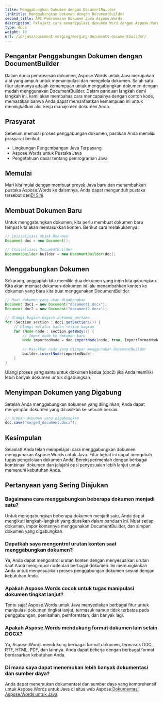 ```yaml
---
title: Menggabungkan Dokumen dengan DocumentBuilder
linktitle: Menggabungkan Dokumen dengan DocumentBuilder
second_title: API Pemrosesan Dokumen Java Aspose.Words
description: Pelajari cara memanipulasi dokumen Word dengan Aspose.Words untuk Java. Buat, edit, gabungkan, dan konversi dokumen secara terprogram dalam Java.
type: docs
weight: 13
url: /id/java/document-merging/merging-documents-documentbuilder/
---
```


## Pengantar Penggabungan Dokumen dengan DocumentBuilder

Dalam dunia pemrosesan dokumen, Aspose.Words untuk Java merupakan alat yang ampuh untuk memanipulasi dan mengelola dokumen. Salah satu fitur utamanya adalah kemampuan untuk menggabungkan dokumen dengan mudah menggunakan DocumentBuilder. Dalam panduan langkah demi langkah ini, kami akan membahas cara mencapainya dengan contoh kode, memastikan bahwa Anda dapat memanfaatkan kemampuan ini untuk meningkatkan alur kerja manajemen dokumen Anda.

## Prasyarat

Sebelum memulai proses penggabungan dokumen, pastikan Anda memiliki prasyarat berikut:

- Lingkungan Pengembangan Java Terpasang
- Aspose.Words untuk Pustaka Java
- Pengetahuan dasar tentang pemrograman Java

## Memulai

 Mari kita mulai dengan membuat proyek Java baru dan menambahkan pustaka Aspose.Words ke dalamnya. Anda dapat mengunduh pustaka tersebut dari[Di Sini](https://releases.aspose.com/words/java/).

## Membuat Dokumen Baru

Untuk menggabungkan dokumen, kita perlu membuat dokumen baru tempat kita akan memasukkan konten. Berikut cara melakukannya:

```java
// Inisialisasi objek Dokumen
Document doc = new Document();

// Inisialisasi DocumentBuilder
DocumentBuilder builder = new DocumentBuilder(doc);
```

## Menggabungkan Dokumen

Sekarang, anggaplah kita memiliki dua dokumen yang ingin kita gabungkan. Kita akan memuat dokumen-dokumen ini lalu menambahkan konten ke dokumen yang baru kita buat menggunakan DocumentBuilder.

```java
// Muat dokumen yang akan digabungkan
Document doc1 = new Document("document1.docx");
Document doc2 = new Document("document2.docx");

// Ulangi bagian-bagian dokumen pertama
for (Section section : doc1.getSections()) {
    // Ulangi melalui badan setiap bagian
    for (Node node : section.getBody()) {
        // Impor node ke dokumen baru
        Node importedNode = doc.importNode(node, true, ImportFormatMode.KEEP_SOURCE_FORMATTING);
        
        // Masukkan node yang diimpor menggunakan DocumentBuilder
        builder.insertNode(importedNode);
    }
}
```

Ulangi proses yang sama untuk dokumen kedua (doc2) jika Anda memiliki lebih banyak dokumen untuk digabungkan.

## Menyimpan Dokumen yang Digabung

Setelah Anda menggabungkan dokumen yang diinginkan, Anda dapat menyimpan dokumen yang dihasilkan ke sebuah berkas.

```java
// Simpan dokumen yang digabungkan
doc.save("merged_document.docx");
```

## Kesimpulan

Selamat! Anda telah mempelajari cara menggabungkan dokumen menggunakan Aspose.Words untuk Java. Fitur hebat ini dapat mengubah tugas pengelolaan dokumen Anda. Bereksperimenlah dengan berbagai kombinasi dokumen dan jelajahi opsi penyesuaian lebih lanjut untuk memenuhi kebutuhan Anda.

## Pertanyaan yang Sering Diajukan

### Bagaimana cara menggabungkan beberapa dokumen menjadi satu?

Untuk menggabungkan beberapa dokumen menjadi satu, Anda dapat mengikuti langkah-langkah yang diuraikan dalam panduan ini. Muat setiap dokumen, impor kontennya menggunakan DocumentBuilder, dan simpan dokumen yang digabungkan.

### Dapatkah saya mengontrol urutan konten saat menggabungkan dokumen?

Ya, Anda dapat mengontrol urutan konten dengan menyesuaikan urutan saat Anda mengimpor node dari berbagai dokumen. Ini memungkinkan Anda untuk menyesuaikan proses penggabungan dokumen sesuai dengan kebutuhan Anda.

### Apakah Aspose.Words cocok untuk tugas manipulasi dokumen tingkat lanjut?

Tentu saja! Aspose.Words untuk Java menyediakan berbagai fitur untuk manipulasi dokumen tingkat lanjut, termasuk namun tidak terbatas pada penggabungan, pemisahan, pemformatan, dan banyak lagi.

### Apakah Aspose.Words mendukung format dokumen lain selain DOCX?

Ya, Aspose.Words mendukung berbagai format dokumen, termasuk DOC, RTF, HTML, PDF, dan lainnya. Anda dapat bekerja dengan berbagai format berdasarkan kebutuhan Anda.

### Di mana saya dapat menemukan lebih banyak dokumentasi dan sumber daya?

 Anda dapat menemukan dokumentasi dan sumber daya yang komprehensif untuk Aspose.Words untuk Java di situs web Aspose:[Dokumentasi Aspose.Words untuk Java](https://reference.aspose.com/words/java/).